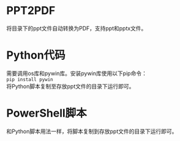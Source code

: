# PPT2PDF
将目录下的ppt文件自动转换为PDF，支持ppt和pptx文件。
# Python代码
需要调用os库和pywin库。安装pywin库使用以下pip命令：  
    `pip install pywin`  
将Python脚本复制至存放ppt文件的目录下运行即可。
# PowerShell脚本
和Python脚本用法一样，将脚本复制到存放ppt文件的目录下运行即可。
